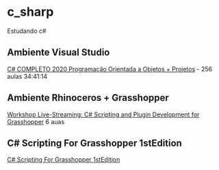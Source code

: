 # c_sharp
Estudando c#

## Ambiente Visual Studio

[C# COMPLETO 2020 Programação Orientada a Objetos + Projetos](https://www.udemy.com/course/programacao-orientada-a-objetos-csharp/) -  256 aulas
34:41:14

## Ambiente Rhinoceros + Grasshopper

[Workshop Live-Streaming: C# Scripting and Plugin Development for Grasshopper](https://www.icd.uni-stuttgart.de/teaching/workshops/workshop-live-streaming-c-scripting-and-plugin-development-for-grasshopper/) 6 auas 

## C# Scripting For Grasshopper 1stEdition

[C# Scripting For Grasshopper 1stEdition](https://www.rhino3d.com/download/rhino/6/essential-csharp-scripting-grasshopper)
